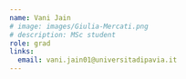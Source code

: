 ```yaml
---
name: Vani Jain
# image: images/Giulia-Mercati.png
# description: MSc student
role: grad
links:
  email: vani.jain01@universitadipavia.it
---
```



